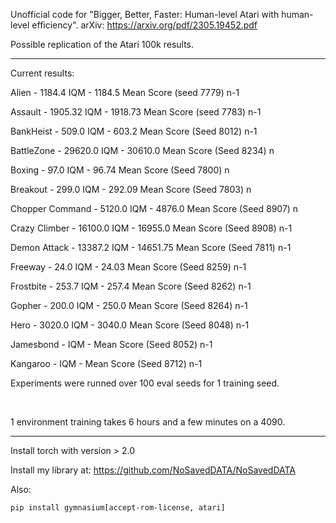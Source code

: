 Unofficial code for "Bigger, Better, Faster: Human-level Atari with human-level efficiency". arXiv: https://arxiv.org/pdf/2305.19452.pdf

Possible replication of the Atari 100k results.

<hr>

Current results:

Alien - 1184.4 IQM - 1184.5 Mean Score (seed 7779) n-1

Assault - 1905.32 IQM - 1918.73 Mean Score (seed 7783) n-1

BankHeist - 509.0 IQM - 603.2 Mean Score (Seed 8012) n-1

BattleZone - 29620.0 IQM - 30610.0 Mean Score (Seed 8234) n

Boxing - 97.0 IQM - 96.74 Mean Score (Seed 7800) n

Breakout - 299.0  IQM - 292.09 Mean Score (Seed 7803) n

Chopper Command - 5120.0 IQM - 4876.0 Mean Score (Seed 8907) n

Crazy Climber - 16100.0 IQM - 16955.0 Mean Score (Seed 8908) n-1

Demon Attack - 13387.2 IQM - 14651.75 Mean Score (Seed 7811) n-1

Freeway - 24.0 IQM - 24.03 Mean Score (Seed 8259) n-1

Frostbite - 253.7 IQM - 257.4 Mean Score (Seed 8262) n-1

Gopher - 200.0 IQM - 250.0 Mean Score (Seed 8264) n-1

Hero - 3020.0 IQM - 3040.0 Mean Score (Seed 8048) n-1

Jamesbond -  IQM -  Mean Score (Seed 8052) n-1

Kangaroo -  IQM -  Mean Score (Seed 8712) n-1





Experiments were runned over 100 eval seeds for 1 training seed.


<br>

1 environment training takes 6 hours and a few minutes on a 4090.

<hr>

Install torch with version > 2.0

Install my library at: https://github.com/NoSavedDATA/NoSavedDATA

Also:
```
pip install gymnasium[accept-rom-license, atari]
```
